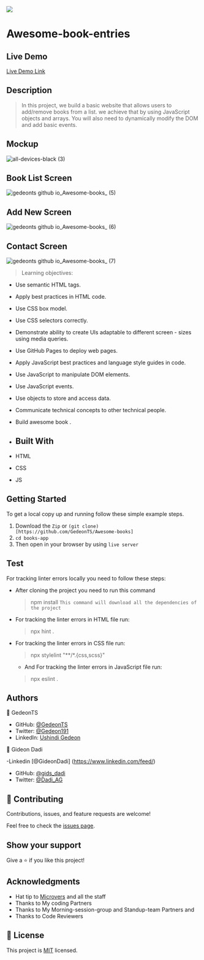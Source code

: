 ![](https://img.shields.io/badge/Microverse-blueviolet)

# Awesome-book-entries

## Live Demo

[Live Demo Link](https://gedeonts.github.io/Awesome-books/)

## Description

> In this project, we build a basic website that allows users to add/remove books from a list. we achieve that by using JavaScript objects and arrays. You will also need to dynamically modify the DOM and add basic events.

## Mockup 

![all-devices-black (3)](https://user-images.githubusercontent.com/97834160/193423770-e6ecd3c5-54ae-45e8-b643-cbdfcb6f708f.png)

 
## Book List Screen
![gedeonts github io_Awesome-books_ (5)](https://user-images.githubusercontent.com/97834160/193422246-693827d0-352c-4d8b-b9d1-6f6db1020aab.png)



## Add New Screen
![gedeonts github io_Awesome-books_ (6)](https://user-images.githubusercontent.com/97834160/193422274-ecd11931-c7a0-4ca2-b7f1-c8afa3374a66.png)


## Contact Screen
![gedeonts github io_Awesome-books_ (7)](https://user-images.githubusercontent.com/97834160/193422305-cb238d7a-467f-4800-bbbb-c4d585e2d17c.png)


> Learning objectives: 

- Use semantic HTML tags.
- Apply best practices in HTML code.
- Use CSS box model.
- Use CSS selectors correctly.
- Demonstrate ability to create UIs adaptable to different screen - sizes using media queries.
- Use GitHub Pages to deploy web pages.
- Apply JavaScript best practices and language style guides in code.
- Use JavaScript to manipulate DOM elements.
- Use JavaScript events.
- Use objects to store and access data.
- Communicate technical concepts to other technical people.
- Build awesome book .

- ## Built With

- HTML
- CSS
- JS

## Getting Started

To get a local copy up and running follow these simple example steps.
1. Download the `Zip` or `(git clone)[https://github.com/GedeonTS/Awesome-books]`
2. `cd books-app`
3. Then open in your browser by using `live server`
## Test

For tracking linter errors locally you need to follow these steps:

- After cloning the project you need to run this command
  > npm install
   `This command will download all the dependencies of the project`

- For tracking the linter errors in HTML file run:
  > npx hint .

- For tracking the linter errors in CSS file run:
  > npx stylelint "**/*.{css,scss}"

  - And For tracking the linter errors in JavaScript file run:
  > npx eslint .

## Authors

👤 GedeonTS

- GitHub: [@GedeonTS](https://github.com/GedeonTS)
- Twitter: [@Gedeon191](https://twitter.com/Gedeon191)
- LinkedIn: [Ushindi Gedeon](https://linkedin.com/in/ushindi-gedeon-73032a228)


👤 Gideon Dadi 

-Linkedin [@GideonDadi] (https://www.linkedin.com/feed/) 
- GitHub: [@gids_dadi](https://github.com/gids-dadi) 
- Twitter: [@Dadi_AG](https://twitter.com/Dadi_AG) 

## 🤝 Contributing

Contributions, issues, and feature requests are welcome!

Feel free to check the [issues page](../../issues/).

## Show your support

Give a ⭐️ if you like this project!

## Acknowledgments

- Hat tip to [Microvers](www.microverse.org)  and all the staff
- Thanks to My coding Partners 
- Thanks to My Morning-session-group and Standup-team Partners and
- Thanks to Code Reviewers

## 📝 License

This project is [MIT](./MIT.md) licensed.
